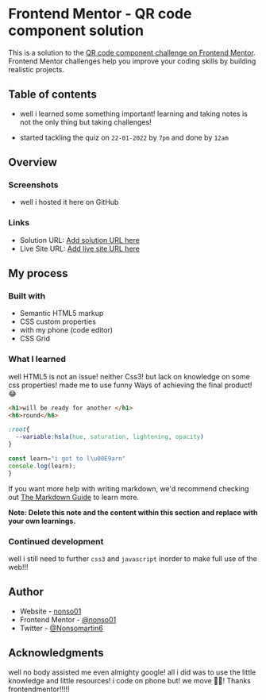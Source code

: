 # Frontend Mentor - QR code component solution

This is a solution to the [QR code component challenge on Frontend Mentor](https://www.frontendmentor.io/challenges/qr-code-component-iux_sIO_H). Frontend Mentor challenges help you improve your coding skills by building realistic projects. 

## Table of contents
* well i learned some something important! learning and taking notes is not the only thing but taking challenges!

* started tackling the quiz on `22-01-2022` by `7pm` and done by `12am`

## Overview

### Screenshots
* well i hosted it here on GitHub

### Links

- Solution URL: [Add solution URL here](https://your-solution-url.com)
- Live Site URL: [Add live site URL here](https://your-live-site-url.com)

## My process

### Built with

- Semantic HTML5 markup
- CSS custom properties
- with my phone (code editor)
- CSS Grid

### What I learned

well HTML5 is not an issue! neither Css3! but lack on knowledge on some css properties! made me to use funny Ways of achieving the final product!😂

```html
<h1>will be ready for another </h1>
<h6>round</h6>
```
```css
:root{
  --variable:hsla(hue, saturation, lightening, opacity)
}
```
```js
const learn="i got to l\u00E9arn"
console.log(learn);
}
```

If you want more help with writing markdown, we'd recommend checking out [The Markdown Guide](https://www.markdownguide.org/) to learn more.

**Note: Delete this note and the content within this section and replace with your own learnings.**

### Continued development

well i still need to further `css3` and `javascript` inorder to make full use of the web!!!



## Author

- Website - [nonso01](https://nonso01.github.io)
- Frontend Mentor - [@nonso01](https://www.frontendmentor.io/profile/nonso01)
- Twitter - [@Nonsomartin6](https://www.twitter.com/Nonsomartin6)



## Acknowledgments

well no body assisted me even almighty google! all i did was to use the little knowledge and little resources! i code on phone but! we move 😤😤! Thanks frontendmentor!!!!!
